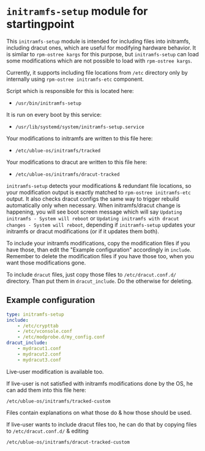 # `initramfs-setup` module for startingpoint

This `initramfs-setup` module is intended for including files into initramfs, including dracut ones, which are useful for modifying hardware behavior.
It is similar to `rpm-ostree kargs` for this purpose, but `initramfs-setup` can load some modifications which are not possible to load with `rpm-ostree kargs`.

Currently, it supports including file locations from `/etc` directory only by internally using `rpm-ostree initramfs-etc` component.

Script which is responsible for this is located here:

- `/usr/bin/initramfs-setup`

It is run on every boot by this service:

- `/usr/lib/systemd/system/initramfs-setup.service`

Your modifications to initramfs are written to this file here:

- `/etc/ublue-os/initramfs/tracked`

Your modifications to dracut are written to this file here:

- `/etc/ublue-os/initramfs/dracut-tracked`

`initramfs-setup` detects your modifications & redundant file locations, so your modification output is exactly matched to `rpm-ostree initramfs-etc` output. It also checks dracut configs the same way to trigger rebuild automatically only when necessary. When initramfs/dracut change is happening, you will see boot screen message which will say `Updating initramfs - System will reboot` or `Updating initramfs with dracut changes - System will reboot`, depending if `initramfs-setup` updates your initramfs or dracut modifications (or if it updates them both).

To include your initramfs modifications, copy the modification files if you have those, than edit the "Example configuration" accordingly in `include`.
Remember to delete the modification files if you have those too, when you want those modifications gone.

To include `dracut` files, just copy those files to `/etc/dracut.conf.d/` directory. Than put them in `dracut_include`. Do the otherwise for deleting.

## Example configuration

```yaml
type: initramfs-setup
include:
    - /etc/crypttab
    - /etc/vconsole.conf
    - /etc/modprobe.d/my_config.conf
dracut_include:
    - mydracut1.conf
    - mydracut2.conf
    - mydracut3.conf
```

Live-user modification is available too.

If live-user is not satisfied with initramfs modifications done by the OS, he can add them into this file here:

`/etc/ublue-os/initramfs/tracked-custom`

Files contain explanations on what those do & how those should be used.

If live-user wants to include dracut files too, he can do that by copying files to `/etc/dracut.conf.d/` & editing

`/etc/ublue-os/initramfs/dracut-tracked-custom`
